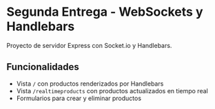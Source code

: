 # Segunda Entrega - WebSockets y Handlebars
Proyecto de servidor Express con Socket.io y Handlebars.

## Funcionalidades
- Vista `/` con productos renderizados por Handlebars  
- Vista `/realtimeproducts` con productos actualizados en tiempo real  
- Formularios para crear y eliminar productos 